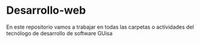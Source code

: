 # Desarrollo-web
En este repositorio vamos a trabajar en todas las carpetas o actividades del tecnólogo de desarrollo de software
GUisa
